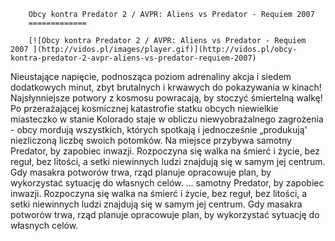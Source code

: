
        Obcy kontra Predator 2 / AVPR: Aliens vs Predator - Requiem 2007 
        =============
        
        [![Obcy kontra Predator 2 / AVPR: Aliens vs Predator - Requiem 2007 ](http://vidos.pl/images/player.gif)](http://vidos.pl/obcy-kontra-predator-2-avpr-aliens-vs-predator-requiem-2007)
        
        
 Nieustające napięcie, podnosząca poziom adrenaliny akcja i siedem dodatkowych minut, zbyt brutalnych i krwawych do pokazywania w kinach! Najsłynniejsze potwory z kosmosu powracają, by stoczyć śmiertelną walkę! Po przerażającej kosmicznej katastrofie statku obcych niewielkie miasteczko w stanie Kolorado staje w obliczu niewyobrażalnego zagrożenia - obcy mordują wszystkich, których spotkają i jednocześnie „produkują' niezliczoną liczbę swoich potomków. Na miejsce przybywa samotny Predator, by zapobiec inwazji. Rozpoczyna się walka na śmierć i życie, bez reguł, bez litości, a setki niewinnych ludzi znajdują się w samym jej centrum. Gdy masakra potworów trwa, rząd planuje opracowuje plan, by wykorzystać sytuację do własnych celów.  ... samotny Predator, by zapobiec inwazji. Rozpoczyna się walka na śmierć i życie, bez reguł, bez litości, a setki niewinnych ludzi znajdują się w samym jej centrum. Gdy masakra potworów trwa, rząd planuje opracowuje plan, by wykorzystać sytuację do własnych celów.
    